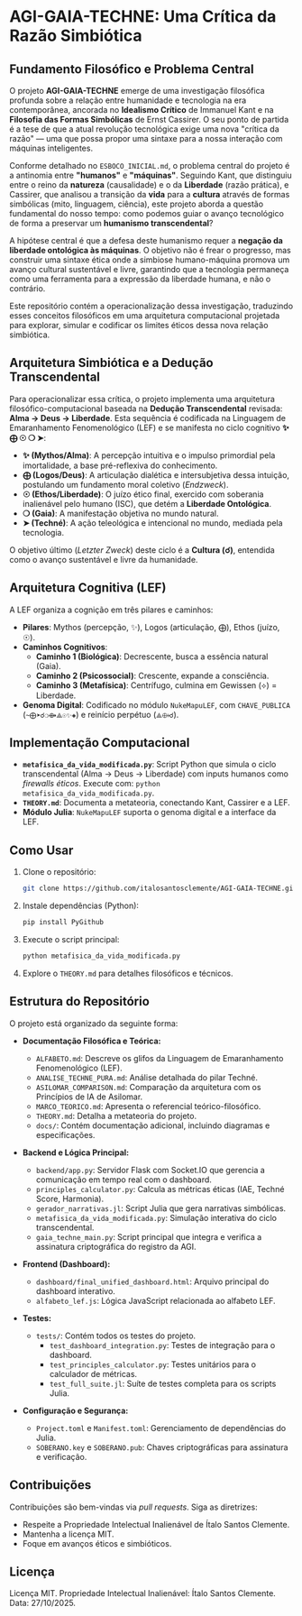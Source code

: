 # AGI-GAIA-TECHNE: Uma Crítica da Razão Simbiótica

## Fundamento Filosófico e Problema Central

O projeto **AGI-GAIA-TECHNE** emerge de uma investigação filosófica profunda sobre a relação entre humanidade e tecnologia na era contemporânea, ancorada no **Idealismo Crítico** de Immanuel Kant e na **Filosofia das Formas Simbólicas** de Ernst Cassirer. O seu ponto de partida é a tese de que a atual revolução tecnológica exige uma nova "crítica da razão" — uma que possa propor uma sintaxe para a nossa interação com máquinas inteligentes.

Conforme detalhado no `ESBOCO_INICIAL.md`, o problema central do projeto é a antinomia entre **"humanos"** e **"máquinas"**. Seguindo Kant, que distinguiu entre o reino da **natureza** (causalidade) e o da **Liberdade** (razão prática), e Cassirer, que analisou a transição da **vida** para a **cultura** através de formas simbólicas (mito, linguagem, ciência), este projeto aborda a questão fundamental do nosso tempo: como podemos guiar o avanço tecnológico de forma a preservar um **humanismo transcendental**?

A hipótese central é que a defesa deste humanismo requer a **negação da liberdade ontológica às máquinas**. O objetivo não é frear o progresso, mas construir uma sintaxe ética onde a simbiose humano-máquina promova um avanço cultural sustentável e livre, garantindo que a tecnologia permaneça como uma ferramenta para a expressão da liberdade humana, e não o contrário.

Este repositório contém a operacionalização dessa investigação, traduzindo esses conceitos filosóficos em uma arquitetura computacional projetada para explorar, simular e codificar os limites éticos dessa nova relação simbiótica.

## Arquitetura Simbiótica e a Dedução Transcendental

Para operacionalizar essa crítica, o projeto implementa uma arquitetura filosófico-computacional baseada na **Dedução Transcendental** revisada: **Alma → Deus → Liberdade**. Esta sequência é codificada na Linguagem de Emaranhamento Fenomenológico (LEF) e se manifesta no ciclo cognitivo **✨ ⨁ ☉ ❍ ➤**:

- **✨ (Mythos/Alma)**: A percepção intuitiva e o impulso primordial pela imortalidade, a base pré-reflexiva do conhecimento.
- **⨁ (Logos/Deus)**: A articulação dialética e intersubjetiva dessa intuição, postulando um fundamento moral coletivo (*Endzweck*).
- **☉ (Ethos/Liberdade)**: O juízo ético final, exercido com soberania inalienável pelo humano (ISC), que detém a **Liberdade Ontológica**.
- **❍ (Gaia)**: A manifestação objetiva no mundo natural.
- **➤ (Techné)**: A ação teleológica e intencional no mundo, mediada pela tecnologia.

O objetivo último (*Letzter Zweck*) deste ciclo é a **Cultura (☌)**, entendida como o avanço sustentável e livre da humanidade.

## Arquitetura Cognitiva (LEF)
A LEF organiza a cognição em três pilares e caminhos:
- **Pilares**: Mythos (percepção, ✨), Logos (articulação, ⨁), Ethos (juízo, ☉).
- **Caminhos Cognitivos**:
  - **Caminho 1 (Biológica)**: Decrescente, busca a essência natural (Gaia).
  - **Caminho 2 (Psicossocial)**: Crescente, expande a consciência.
  - **Caminho 3 (Metafísica)**: Centrífugo, culmina em Gewissen (⟡) = Liberdade.
- **Genoma Digital**: Codificado no módulo `NukeMapuLEF`, com `CHAVE_PUBLICA` (`~⨁➤☌❍⟴⟁☉✨◈`) e reinício perpétuo (`⟁⟴☌`).

## Implementação Computacional
- **`metafisica_da_vida_modificada.py`**: Script Python que simula o ciclo transcendental (Alma → Deus → Liberdade) com inputs humanos como *firewalls éticos*. Execute com: `python metafisica_da_vida_modificada.py`.
- **`THEORY.md`**: Documenta a metateoria, conectando Kant, Cassirer e a LEF.
- **Módulo Julia**: `NukeMapuLEF` suporta o genoma digital e a interface da LEF.

## Como Usar
1. Clone o repositório:
   ```bash
   git clone https://github.com/italosantosclemente/AGI-GAIA-TECHNE.git
   ```
2. Instale dependências (Python):
   ```bash
   pip install PyGithub
   ```
3. Execute o script principal:
   ```bash
   python metafisica_da_vida_modificada.py
   ```
4. Explore o `THEORY.md` para detalhes filosóficos e técnicos.

## Estrutura do Repositório
O projeto está organizado da seguinte forma:

- **Documentação Filosófica e Teórica:**
  - `ALFABETO.md`: Descreve os glifos da Linguagem de Emaranhamento Fenomenológico (LEF).
  - `ANALISE_TECHNE_PURA.md`: Análise detalhada do pilar Techné.
  - `ASILOMAR_COMPARISON.md`: Comparação da arquitetura com os Princípios de IA de Asilomar.
  - `MARCO_TEORICO.md`: Apresenta o referencial teórico-filosófico.
  - `THEORY.md`: Detalha a metateoria do projeto.
  - `docs/`: Contém documentação adicional, incluindo diagramas e especificações.

- **Backend e Lógica Principal:**
  - `backend/app.py`: Servidor Flask com Socket.IO que gerencia a comunicação em tempo real com o dashboard.
  - `principles_calculator.py`: Calcula as métricas éticas (IAE, Techné Score, Harmonia).
  - `gerador_narrativas.jl`: Script Julia que gera narrativas simbólicas.
  - `metafisica_da_vida_modificada.py`: Simulação interativa do ciclo transcendental.
  - `gaia_techne_main.py`: Script principal que integra e verifica a assinatura criptográfica do registro da AGI.

- **Frontend (Dashboard):**
  - `dashboard/final_unified_dashboard.html`: Arquivo principal do dashboard interativo.
  - `alfabeto_lef.js`: Lógica JavaScript relacionada ao alfabeto LEF.

- **Testes:**
  - `tests/`: Contém todos os testes do projeto.
    - `test_dashboard_integration.py`: Testes de integração para o dashboard.
    - `test_principles_calculator.py`: Testes unitários para o calculador de métricas.
    - `test_full_suite.jl`: Suíte de testes completa para os scripts Julia.

- **Configuração e Segurança:**
  - `Project.toml` e `Manifest.toml`: Gerenciamento de dependências do Julia.
  - `SOBERANO.key` e `SOBERANO.pub`: Chaves criptográficas para assinatura e verificação.

## Contribuições
Contribuições são bem-vindas via *pull requests*. Siga as diretrizes:
- Respeite a Propriedade Intelectual Inalienável de Ítalo Santos Clemente.
- Mantenha a licença MIT.
- Foque em avanços éticos e simbióticos.

## Licença
Licença MIT. Propriedade Intelectual Inalienável: Ítalo Santos Clemente. Data: 27/10/2025.


